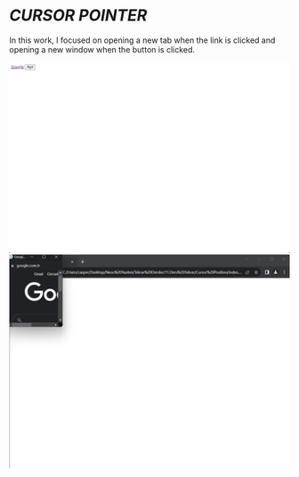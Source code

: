<h1><i>CURSOR POINTER</i></h1>
<p>In this work, I focused on opening a new tab when the link is clicked and opening a new window when the button is clicked.</p>
<img src="SS1.png">
<img src="SS2.png">
